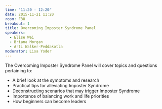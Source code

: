 ```yaml
---
time: "11:20 - 12:20"
date: 2015-11-21 11:20
room: F38
breakout: 1
title: Overcoming Imposter Syndrome Panel
speakers:
  - Elise Wei
  - Briana Morgan
  - Arti Walker-Peddakotla
moderator: Lisa Yoder
---
```



The Overcoming Imposter Syndrome Panel will cover topics and questions pertaining to:

* A brief look at the symptoms and research
* Practical tips for alleviating Imposter Syndrome
* Deconstructing scenarios that may trigger Imposter Syndrome
* Importance of balancing work and life priorities
* How beginners can become leaders